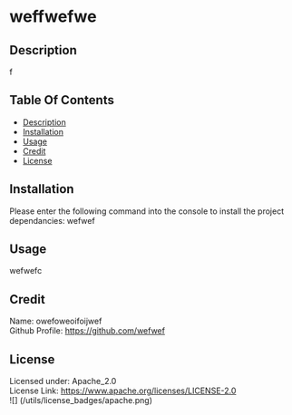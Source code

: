 # weffwefwe

## Description
f

## Table Of Contents
* [Description](#description)
* [Installation](#installation)
* [Usage](#usage)
* [Credit](#credit)
* [License](#license)

## Installation
Please enter the following command into the console to install the project dependancies: wefwef

## Usage
wefwefc

## Credit
Name: owefoweoifoijwef  
Github Profile: https://github.com/wefwef

## License 
  Licensed under: Apache_2.0  
  License Link: https://www.apache.org/licenses/LICENSE-2.0  
  ![] (/utils/license_badges/apache.png)
  
